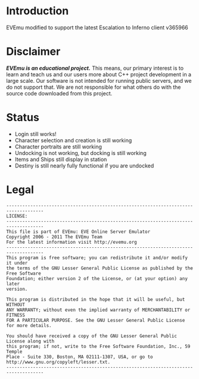 # Introduction
EVEmu modified to support the latest Escalation to Inferno client v365966

# Disclaimer

***EVEmu is an educational project.***
 This means, our primary interest is to learn and teach us
and our users more about C++ project development in a large
scale. Our software is not intended for running public servers,
and we do not support that. We are not responsible for what others
do with the source code downloaded from this project.

# Status
- Login still works!
- Character selection and creation is still working
- Character portraits are still working
- Undocking is not working, but docking is still working
- Items and Ships still display in station
- Destiny is still nearly fully functional if you are undocked

# Legal
    ------------------------------------------------------------------------------------
    LICENSE:
    ------------------------------------------------------------------------------------
    This file is part of EVEmu: EVE Online Server Emulator
    Copyright 2006 - 2011 The EVEmu Team
    For the latest information visit http://evemu.org
    ------------------------------------------------------------------------------------
    This program is free software; you can redistribute it and/or modify it under
    the terms of the GNU Lesser General Public License as published by the Free Software
    Foundation; either version 2 of the License, or (at your option) any later
    version.

    This program is distributed in the hope that it will be useful, but WITHOUT
    ANY WARRANTY; without even the implied warranty of MERCHANTABILITY or FITNESS
    FOR A PARTICULAR PURPOSE. See the GNU Lesser General Public License for more details.

    You should have received a copy of the GNU Lesser General Public License along with
    this program; if not, write to the Free Software Foundation, Inc., 59 Temple
    Place - Suite 330, Boston, MA 02111-1307, USA, or go to
    http://www.gnu.org/copyleft/lesser.txt.
    ------------------------------------------------------------------------------------

